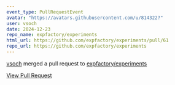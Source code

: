 ```yaml
---
event_type: PullRequestEvent
avatar: "https://avatars.githubusercontent.com/u/814322?"
user: vsoch
date: 2024-12-23
repo_name: expfactory/experiments
html_url: https://github.com/expfactory/experiments/pull/61
repo_url: https://github.com/expfactory/experiments
---
```


<a href='https://github.com/vsoch' target='_blank'>vsoch</a> merged a pull request to <a href='https://github.com/expfactory/experiments' target='_blank'>expfactory/experiments</a>

<a href='https://github.com/expfactory/experiments/pull/61' target='_blank'>View Pull Request</a>